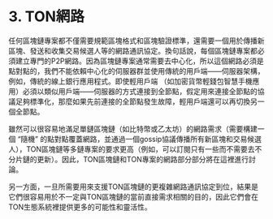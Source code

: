 # 3. TON網路

任何區塊鏈專案都不僅需要規範區塊格式和區塊驗證標準，還需要一個用於傳播新區塊、發送和收集交易候選人等的網路通訊協定。換句話說，每個區塊鏈專案都必須建立專門的P2P網路。因為區塊鏈專案通常需要去中心化，所以這個網路必須是點對點的，我們不能依賴中心化的伺服器群並使用傳統的用戶端——伺服器架構，例如，傳統的線上銀行應用程式。即使輕用戶端
（如加密貨幣輕錢包智慧手機應用）必須以類似用戶端——伺服器的方式連接到全節點，假定用來連接全節點的協議足夠標準化，那麼如果先前連接的全節點發生故障，輕用戶端還可以再切換另一個全節點。

雖然可以很容易地滿足單鏈區塊鏈（如比特幣或乙太坊）的網路需求（需要構建一個 “隨機” 的點對點覆蓋網路，並通過一個gossip協議傳播所有新區塊和交易候選人），TON區塊鏈等多鏈專案的要求更高（例如，可以訂閱只有一些而不需要去不分片鏈的更新）。因此，TON區塊鏈和TON專案的網路部分部分將在這裡進行討論。

另一方面，一旦所需要用來支援TON區塊鏈的更複雜網路通訊協定到位，結果是它們很容易用於不一定與TON區塊鏈的當前直接需求相關的目的，因此它們會在TON生態系統裡提供更多的可能性和靈活性。